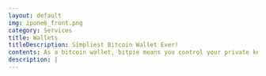 ```yaml
---
layout: default
img: ipone6_front.png
category: Services
title: Wallets
titleDescription: Simpliest Bitcoin Wallet Ever!
contents: As a bitcoin wallet, bitpie means you control your private keys, and nobody can touch your assets. With our special design, you do not need to sync the blockchain data with the bitcon network, and sending/receiving bitcoins are processed so quickly. Also bitpie supports dynamic transaction fee and transaction accelerator, that means your transaction can easily go through even when network congestion.
description: |
---
```

